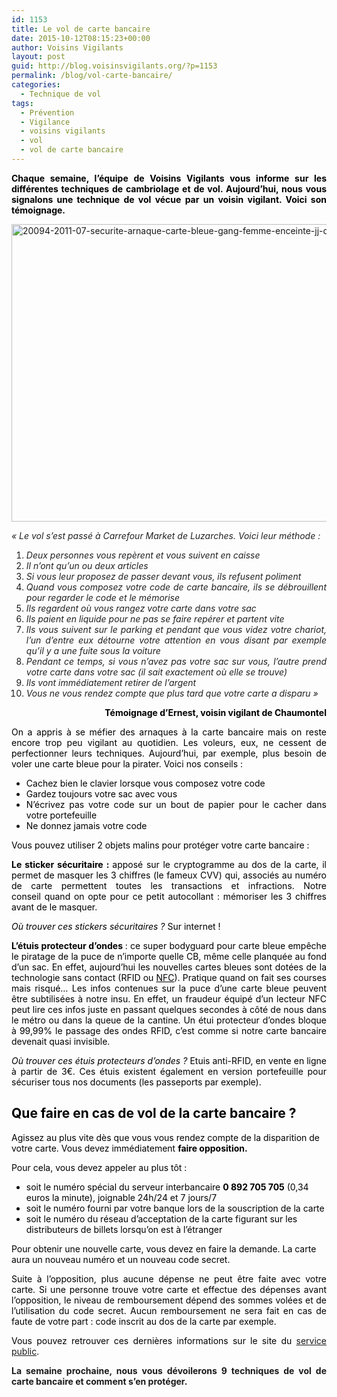 ```yaml
---
id: 1153
title: Le vol de carte bancaire
date: 2015-10-12T08:15:23+00:00
author: Voisins Vigilants
layout: post
guid: http://blog.voisinsvigilants.org/?p=1153
permalink: /blog/vol-carte-bancaire/
categories:
  - Technique de vol
tags:
  - Prévention
  - Vigilance
  - voisins vigilants
  - vol
  - vol de carte bancaire
---
```

<p style="text-align: justify;">
  <strong style="color: #000000;">Chaque semaine, l&rsquo;équipe de Voisins Vigilants vous informe sur les différentes techniques de cambriolage et de vol. Aujourd&rsquo;hui, nous vous signalons une technique de vol vécue par un voisin vigilant. Voici son témoignage.</strong>
</p>

<p style="text-align: justify;">
  <a href="http://blog.voisinsvigilants.org/wp-content/uploads/2015/09/20094-2011-07-securite-arnaque-carte-bleue-gang-femme-enceinte-jj-dijonscope-6.jpg"><img class="aligncenter  wp-image-1154" src="http://blog.voisinsvigilants.org/wp-content/uploads/2015/09/20094-2011-07-securite-arnaque-carte-bleue-gang-femme-enceinte-jj-dijonscope-6.jpg" alt="20094-2011-07-securite-arnaque-carte-bleue-gang-femme-enceinte-jj-dijonscope-6" width="843" height="476" /></a>
</p>

<p style="text-align: justify;">
  <span style="color: #000000; background-color: #ffffff;"><i style="color: #222222;">&laquo;&nbsp;Le vol s&rsquo;est passé à Carrefour Market de Luzarches. Voici leur méthode :</i></span>
</p>

<ol style="text-align: justify;">
  <li>
    <span style="color: #000000;"><i style="color: #222222;">Deux personnes vous repèrent et vous suivent en caisse</i></span>
  </li>
  <li>
    <span style="color: #000000;"><i style="color: #222222;">Il n&rsquo;ont qu&rsquo;un ou deux articles</i></span>
  </li>
  <li>
    <span style="color: #000000;"><i style="color: #222222;">Si vous leur proposez de passer devant vous, ils refusent poliment</i></span>
  </li>
  <li>
    <span style="color: #000000;"><i style="color: #222222;">Quand vous composez votre code de carte bancaire, ils se débrouillent pour regarder le code et le mémorise</i></span>
  </li>
  <li>
    <span style="color: #000000;"><i style="color: #222222;">Ils regardent où vous rangez votre carte dans votre sac</i></span>
  </li>
  <li>
    <span style="color: #000000;"><i style="color: #222222;">Ils paient en liquide pour ne pas se faire repérer et partent vite</i></span>
  </li>
  <li>
    <span style="color: #000000;"><i style="color: #222222;">Ils vous suivent sur le parking et pendant que vous videz votre chariot, l&rsquo;un d&rsquo;entre eux détourne votre attention en vous disant par exemple qu&rsquo;il y a une fuite sous la voiture</i></span>
  </li>
  <li>
    <span style="color: #000000;"><i style="color: #222222;">Pendant ce temps, si vous n&rsquo;avez pas votre sac sur vous, l&rsquo;autre prend votre carte dans votre sac (il sait exactement où elle se trouve)</i></span>
  </li>
  <li>
    <span style="color: #000000;"><i style="color: #222222;">Ils vont immédiatement retirer de l&rsquo;argent</i></span>
  </li>
  <li>
    <span style="color: #000000;"><i style="color: #222222;">Vous ne vous rendez compte que plus tard que votre carte a disparu&nbsp;&raquo;</i></span>
  </li>
</ol>

<p style="text-align: right;">
  <span style="color: #000000;"><strong>Témoignage d&rsquo;Ernest, voisin vigilant de Chaumontel</strong></span>
</p>

<p style="color: #000000; text-align: justify;">
  On a appris à se méfier des arnaques à la carte bancaire mais on reste encore trop peu vigilant au quotidien. Les voleurs, eux, ne cessent de perfectionner leurs techniques. Aujourd’hui, par exemple, plus besoin de voler une carte bleue pour la pirater. Voici nos conseils :
</p>

<ul style="text-align: justify;">
  <li>
    <span style="color: #000000;">Cachez bien le clavier lorsque vous composez votre code</span>
  </li>
  <li>
    <span style="color: #000000;">Gardez toujours votre sac avec vous</span>
  </li>
  <li>
    <span style="color: #000000;">N&rsquo;écrivez pas votre code sur un bout de papier pour le cacher dans votre portefeuille</span>
  </li>
  <li>
    <span style="color: #000000;">Ne donnez jamais votre code</span>
  </li>
</ul>

<p style="color: #000000; text-align: justify;">
  Vous pouvez utiliser 2 objets malins pour protéger votre carte bancaire :
</p>

<p style="color: #000000; text-align: justify;">
  <strong>Le sticker sécuritaire : </strong>apposé sur le cryptogramme au dos de la carte, il permet de masquer les 3 chiffres (le fameux CVV) qui, associés au numéro de carte permettent toutes les transactions et infractions. Notre conseil quand on opte pour ce petit autocollant<em> </em>: mémoriser les 3 chiffres avant de le masquer.
</p>

<p class="ListParagraph" style="color: #000000; text-align: justify;">
  <em>Où trouver ces stickers sécuritaires ?</em> Sur internet !
</p>

<p style="color: #000000; text-align: justify;">
  <strong>L’étuis protecteur d’ondes </strong>: ce super bodyguard pour carte bleue empêche le piratage de la puce de n’importe quelle CB, même celle planquée au fond d’un sac. En effet, aujourd’hui les nouvelles cartes bleues sont dotées de la technologie sans contact (RFID ou <a class="internal" style="color: #000000;" title="Le paiement NFC, c’est quoi ?" href="http://www.magazine-avantages.fr/,le-paiement-nfc-c-est-quoi,180400.asp">NFC</a>). Pratique quand on fait ses courses mais risqué… Les infos contenues sur la puce d’une carte bleue peuvent être subtilisées à notre insu. En effet, un fraudeur équipé d’un lecteur NFC peut lire ces infos juste en passant quelques secondes à côté de nous dans le métro ou dans la queue de la cantine. Un étui protecteur d’ondes bloque à 99,99% le passage des ondes RFID, c’est comme si notre carte bancaire devenait quasi invisible.
</p>

<p style="color: #000000; text-align: justify;">
  <em>Où trouver ces étuis protecteurs d’ondes ?</em> Etuis anti-RFID, en vente en ligne à partir de 3€. Ces étuis existent également en version portefeuille pour sécuriser tous nos documents (les passeports par exemple).
</p>

<h2 style="text-align: justify;">
  <strong><span style="color: #000000;">Que faire en cas de vol de la carte bancaire ?</span></strong>
</h2>

<span style="color: #000000;">Agissez au plus vite dès que vous vous rendez compte de la disparition de votre carte. Vous devez immédiatement <strong>faire opposition.</strong></span>

<span style="color: #000000;">Pour cela, vous devez appeler au plus tôt : </span>

<ul style="color: #000000;">
  <li>
    <span style="color: #000000;">soit le numéro spécial du serveur interbancaire <b>0 892 705 705</b> (0,34 euros la minute), joignable 24h/24 et 7 jours/7</span>
  </li>
  <li>
    <span style="color: #000000;">soit le numéro fourni par votre banque lors de la souscription de la carte</span>
  </li>
  <li>
    <span style="color: #000000;">soit le numéro du réseau d&rsquo;acceptation de la carte figurant sur les distributeurs de billets lorsqu&rsquo;on est à l&rsquo;étranger</span>
  </li>
</ul>

<span style="color: #000000;">Pour obtenir une nouvelle carte, vous devez en faire la demande. La carte aura un nouveau numéro et un nouveau code secret.</span>

<p style="text-align: justify;">
  <span style="color: #000000;">Suite à l&rsquo;opposition, plus aucune dépense ne peut être faite avec votre carte. Si une personne trouve votre carte et effectue des dépenses avant l&rsquo;opposition, le niveau de remboursement dépend des sommes volées et de l&rsquo;utilisation du code secret. Aucun remboursement ne sera fait en cas de faute de votre part : code inscrit au dos de la carte par exemple.</span>
</p>

<p style="text-align: justify;">
  <span style="color: #000000;">Vous pouvez retrouver ces dernières informations sur le site du <a href="https://www.service-public.fr/particuliers/vosdroits/F31241">service public</a>.</span>
</p>

<p style="text-align: justify;">
  <strong>La semaine prochaine, nous vous dévoilerons 9 techniques de vol de carte bancaire et comment s&rsquo;en protéger.</strong>
</p>